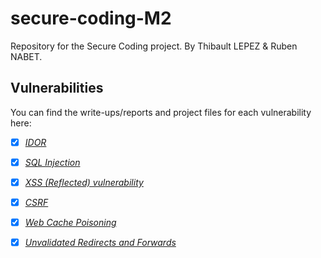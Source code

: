 # secure-coding-M2

Repository for the Secure Coding project. By Thibault LEPEZ & Ruben NABET.

## Vulnerabilities

You can find the write-ups/reports and project files for each vulnerability here:

- [x] _[IDOR](./IDOR/README.md)_

- [x] _[SQL Injection](./SQL-injection/README.md)_

- [x] _[XSS (Reflected) vulnerability](./XSS/README.md)_

- [x] _[CSRF](./CSRF/README.md)_

- [x] _[Web Cache Poisoning](./web-cache-poisoning/README.md)_

- [x] _[Unvalidated Redirects and Forwards](./unvalidated-redirection-and-forwarding/README.md)_
